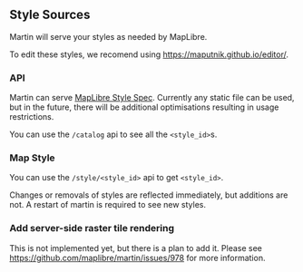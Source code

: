 ## Style Sources

Martin will serve your styles as needed by MapLibre.

To edit these styles, we recomend using <https://maputnik.github.io/editor/>.

### API

Martin can serve [MapLibre Style Spec](https://maplibre.org/maplibre-style-spec/).
Currently any static file can be used, but in the future, there will be additional optimisations resulting in usage restrictions.

You can use the `/catalog` api to see all the `<style_id>`s.

### Map Style

You can use the `/style/<style_id>` api to get `<style_id>`.

Changes or removals of styles are reflected immediately, but additions are not.
A restart of martin is required to see new styles.

### Add server-side raster tile rendering

This is not implemented yet, but there is a plan to add it.
Please see <https://github.com/maplibre/martin/issues/978> for more information.
